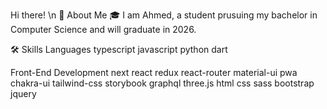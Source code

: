 Hi there! \n
🚀 About Me
🎓 I am Ahmed, a student prusuing my bachelor in Computer Science and will graduate in 2026.

🛠️ Skills
Languages
typescript javascript python dart

Front-End Development
next react redux react-router material-ui pwa chakra-ui tailwind-css storybook graphql three.js html css sass bootstrap jquery

